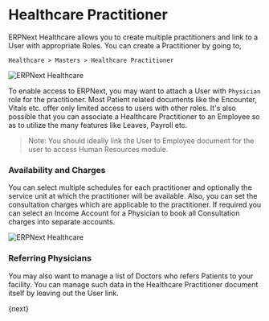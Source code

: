 <!-- add-breadcrumbs -->
# Healthcare Practitioner
ERPNext Healthcare allows you to create multiple practitioners and link to a User with appropriate Roles. You can create a Practitioner by going to,

`Healthcare > Masters > Healthcare Practitioner`

<img class="screenshot" alt="ERPNext Healthcare" src="{{docs_base_url}}/assets/img/healthcare/practitioner_1.png">

To enable access to ERPNext, you may want to attach a User with `Physician` role for the practitioner. Most Patient related documents like the Encounter, Vitals etc. offer only limited access to users with other roles. It's also possible that you can associate a Healthcare Practitioner to an Employee so as to utilize the many features like Leaves, Payroll etc.

>Note: You should ideally link the User to Employee document for the user to access Human Resources module.

### Availability and Charges
You can select multiple schedules for each practitioner and optionally the service unit at which the practitioner will be available. Also, you can set the consultation charges which are applicable to the practitioner. If required you can select an Income Account for a Physician to book all Consultation charges into separate accounts.

<img class="screenshot" alt="ERPNext Healthcare" src="{{docs_base_url}}/assets/img/healthcare/practitioner_2.png">

### Referring Physicians
You may also want to manage a list of Doctors who refers Patients to your facility. You can manage such data in the Healthcare Practitioner document itself by leaving out the User link.

{next}
